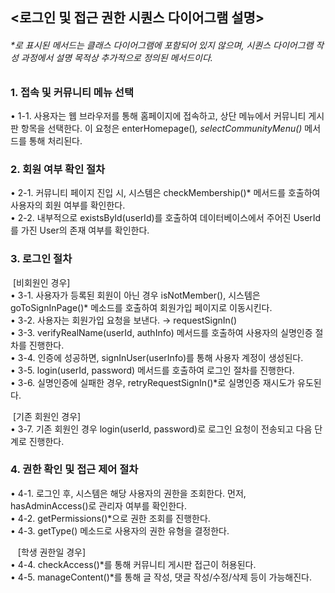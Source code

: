 ## <로그인 및 접근 권한 시퀀스 다이어그램 설명>

###### *로 표시된 메서드는 클래스 다이어그램에 포함되어 있지 않으며, 시퀀스 다이어그램 작성 과정에서 설명 목적상 추가적으로 정의된 메서드이다. <br>

### 1. 접속 및 커뮤니티 메뉴 선택 <br>
• 1-1. 사용자는 웹 브라우저를 통해 홈페이지에 접속하고, 상단 메뉴에서 커뮤니티 게시판 항목을 선택한다. 이 요청은 enterHomepage()*, selectCommunityMenu()* 메서드를 통해 처리된다.

### 2. 회원 여부 확인 절차 <br>
• 2-1. 커뮤니티 페이지 진입 시, 시스템은 checkMembership()* 메서드를 호출하여 사용자의 회원 여부를 확인한다.  
• 2-2. 내부적으로 existsById(userId)를 호출하여 데이터베이스에서 주어진 UserId를 가진 User의 존재 여부를 확인한다.

### 3. 로그인 절차 <br>

&nbsp;[비회원인 경우] <br>
• 3-1. 사용자가 등록된 회원이 아닌 경우 isNotMember(), 시스템은 goToSignInPage()* 메소드를 호출하여 회원가입 페이지로 이동시킨다.  
• 3-2. 사용자는 회원가입 요청을 보낸다. → requestSignIn()  
• 3-3. verifyRealName(userId, authInfo) 메서드를 호출하여 사용자의 실명인증 절차를 진행한다.  
• 3-4. 인증에 성공하면, signInUser(userInfo)를 통해 사용자 계정이 생성된다.  
• 3-5. login(userId, password) 메서드를 호출하여 로그인 절차를 진행한다.  
• 3-6. 실명인증에 실패한 경우, retryRequestSignIn()*로 실명인증 재시도가 유도된다.

&nbsp;[기존 회원인 경우] <br>
• 3-7. 기존 회원인 경우 login(userId, password)로 로그인 요청이 전송되고 다음 단계로 진행한다.

### 4. 권한 확인 및 접근 제어 절차 <br>
• 4-1. 로그인 후, 시스템은 해당 사용자의 권한을 조회한다. 먼저, hasAdminAccess()로 관리자 여부를 확인한다.  
• 4-2. getPermissions()*으로 권한 조회를 진행한다.  
• 4-3. getType() 메소드로 사용자의 권한 유형을 결정한다.

&nbsp;&nbsp;&nbsp;[학생 권한일 경우] <br>
• 4-4. checkAccess()*를 통해 커뮤니티 게시판 접근이 허용된다.  
• 4-5. manageContent()*를 통해 글 작성, 댓글 작성/수정/삭제 등이 가능해진다.
